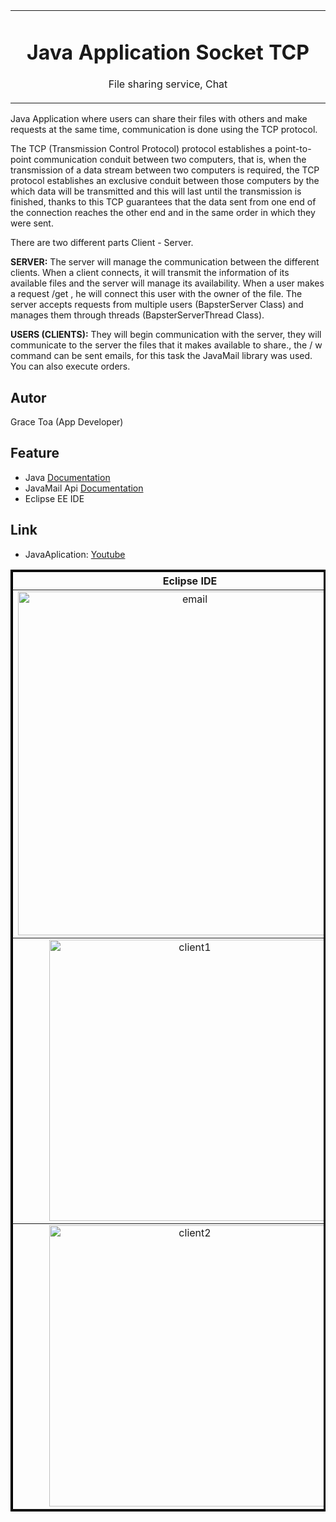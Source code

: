 
<table align="center"><tr><td align="center" width="9999">

# Java Application Socket TCP

File sharing service, Chat
</td></tr></table>


Java Application where users can share their files with others and make requests at the same time, communication is done using the TCP protocol.

The TCP (Transmission Control Protocol) protocol establishes a point-to-point communication conduit between two computers, that is, when the transmission of a data stream between two computers is required, the TCP protocol establishes an exclusive conduit between those computers by the which data will be transmitted and this will last until the transmission is finished, thanks to this TCP guarantees that the data sent from one end of the connection reaches the other end and in the same order in which they were sent.

There are two different parts Client - Server.

<strong>SERVER:</strong> The server will manage the communication between the different clients.
When a client connects, it will transmit the information of its available files and the server will manage its availability.
When a user makes a request /get <filename>, he will connect this user with the owner of the file. The server accepts requests from multiple users (BapsterServer Class) and manages them through threads (BapsterServerThread Class).
   
<strong>USERS (CLIENTS):</strong> They will begin communication with the server, they will communicate to the server the files that it makes available to share.,  the / w command can be sent emails, for this task the JavaMail library was used.  You can also execute orders.
   

## Autor
Grace Toa (App Developer)

## Feature
- Java [Documentation](https://docs.oracle.com/en/java/)
- JavaMail Api [Documentation](https://javaee.github.io/javamail/docs/api/)
- Eclipse EE IDE

## Link
- JavaAplication: [Youtube](https://youtu.be/IND32gHCRyc)

<table border="3" bordercolor="black" align="center" width="9999">
    <tr>
        <th> Eclipse IDE</th> 
    </tr>
      
<tr align="center">
     <td ><img src="https://user-images.githubusercontent.com/10947013/65537143-f7b1d200-df04-11e9-8f39-431a63c35e7c.PNG"             width="550" alt="email"></td>          
            </tr>
     <tr  align="center">
        <td><img src="https://user-images.githubusercontent.com/10947013/65537220-2039cc00-df05-11e9-8bce-80e6eb0a1c0b.PNG" 
         width="450"   alt="client1"  </td>
</tr>
     <tr  align="center">
        <td><img src="https://user-images.githubusercontent.com/10947013/65537310-47909900-df05-11e9-9f17-01ecf07e4a29.PNG" 
        width="450"   alt="client2"  </td>
</tr>
</table>
